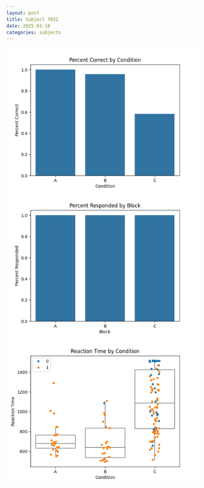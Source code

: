 ```yaml
---
layout: post
title: Subject 7031
date: 2025-01-18
categories: subjects
---
```


![](data/7031/run-31/7031_ATS_percent_correct.png)
![](data/7031/run-31/7031_ATS_percent_responded.png)
![](data/7031/run-31/7031_ATS_rt.png)
